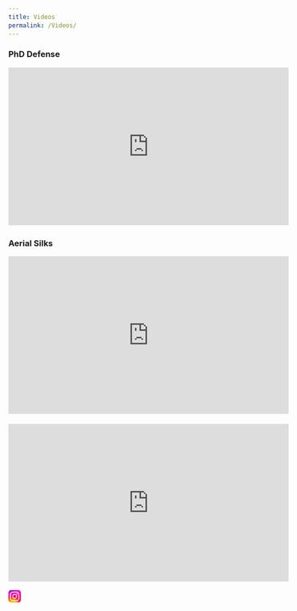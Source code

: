 ```yaml
---
title: Videos
permalink: /Videos/
---
```


### PhD Defense 

<iframe width="560" height="315" src="https://www.youtube.com/embed/NAiUn_QFTJ8" title="YouTube video player" frameborder="0" allow="accelerometer; autoplay; clipboard-write; encrypted-media; gyroscope; picture-in-picture" allowfullscreen></iframe>

### Aerial Silks

<iframe width="560" height="315" src="https://www.youtube.com/embed/at9w5one3s4" title="YouTube video player" frameborder="0" allow="accelerometer; autoplay; clipboard-write; encrypted-media; gyroscope; picture-in-picture" allowfullscreen></iframe><br>

<br>
<iframe width="560" height="315" src="https://www.youtube.com/embed/2-BBsxeUe_U" title="YouTube video player" frameborder="0" allow="accelerometer; autoplay; clipboard-write; encrypted-media; gyroscope; picture-in-picture; web-share" allowfullscreen></iframe>

<a href="https://www.instagram.com/terra_dacktyl/"> <img src="/assets/images/instagram.png" width="25"> </a>

[jekyll-organization]: https://github.com/jekyll
